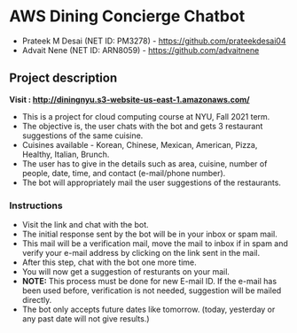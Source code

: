 # AWS Dining Concierge Chatbot

- Prateek M Desai (NET ID: PM3278) - https://github.com/prateekdesai04
- Advait Nene (NET ID: ARN8059) - https://github.com/advaitnene

## Project description

**Visit : http://diningnyu.s3-website-us-east-1.amazonaws.com/**

- This is a project for cloud computing course at NYU, Fall 2021 term.
- The objective is, the user chats with the bot and gets 3 restaurant suggestions of the same cuisine.
- Cuisines available - Korean, Chinese, Mexican, American, Pizza, Healthy, Italian, Brunch.
- The user has to give in the details such as area, cuisine, number of people, date, time, and contact (e-mail/phone number).
- The bot will appropriately mail the user suggestions of the restaurants.

### Instructions

- Visit the link and chat with the bot.
- The initial response sent by the bot will be in your inbox or spam mail.
- This mail will be a verification mail, move the mail to inbox if in spam and verify your e-mail address by clicking on the link sent in the mail.
- After this step, chat with the bot one more time.
- You will now get a suggestion of resturants on your mail.
- **NOTE:** This process must be done for new E-mail ID. If the e-mail has been used before, verification is not needed, suggestion will be mailed directly.
- The bot only accepts future dates like tomorrow. (today, yesterday or any past date will not give results.)

